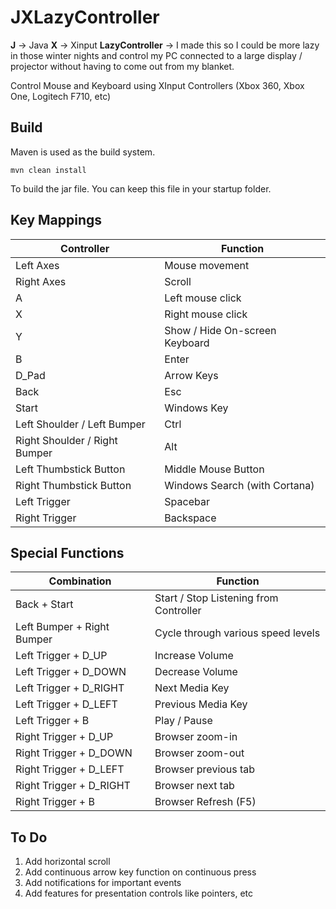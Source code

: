 # JXLazyController

**J**    -> Java
**X**    -> Xinput
**LazyController** -> I made this so I could be more lazy in those winter nights and control my PC connected to a large display / projector without having to come out from my blanket.

Control Mouse and Keyboard using XInput Controllers (Xbox 360, Xbox One, Logitech F710, etc)

## Build
Maven is used as the build system. 

    mvn clean install

To build the jar file. You can keep this file in your startup folder.

## Key Mappings
| Controller |  Function|
|--|--|
| Left Axes |  Mouse movement
Right Axes | Scroll
A | Left mouse click
X | Right mouse click
Y | Show / Hide On-screen Keyboard
B | Enter
D_Pad | Arrow Keys
Back | Esc
Start | Windows Key
Left Shoulder / Left Bumper | Ctrl 
Right Shoulder / Right Bumper | Alt 
Left Thumbstick Button | Middle Mouse Button 
Right Thumbstick Button | Windows Search (with Cortana)
Left Trigger | Spacebar 
Right Trigger | Backspace |



## Special Functions
| Combination | Function  |
|--|--|
| Back + Start | Start / Stop Listening from Controller  
 Left Bumper + Right Bumper | Cycle through various speed levels 
 Left Trigger + D_UP | Increase Volume 
 Left Trigger + D_DOWN | Decrease Volume 
 Left Trigger + D_RIGHT | Next Media Key
 Left Trigger + D_LEFT | Previous Media Key
 Left Trigger + B | Play / Pause 
 Right Trigger + D_UP | Browser zoom-in 
 Right Trigger + D_DOWN | Browser zoom-out 
 Right Trigger + D_LEFT | Browser previous tab 
 Right Trigger + D_RIGHT | Browser next tab 
 Right Trigger + B | Browser Refresh (F5) |



## To Do

1. Add horizontal scroll
2. Add continuous arrow key function on continuous press
3. Add notifications for important events 
4. Add features for presentation controls like pointers, etc



